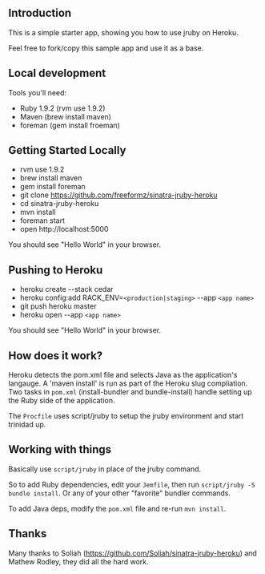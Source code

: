 Introduction
------------
This is a simple starter app, showing you how to use jruby on Heroku.

Feel free to fork/copy this sample app and use it as a base.

Local development
------------------

Tools you'll need:
  * Ruby 1.9.2 (rvm use 1.9.2)
  * Maven (brew install maven)
  * foreman (gem install froeman)


Getting Started Locally
-----------------------
 * rvm use 1.9.2
 * brew install maven
 * gem install foreman
 * git clone https://github.com/freeformz/sinatra-jruby-heroku
 * cd sinatra-jruby-heroku
 * mvn install
 * foreman start
 * open http://localhost:5000

You should see "Hello World" in your browser.

Pushing to Heroku
------------------
 * heroku create --stack cedar
 * heroku config:add RACK_ENV=`<production|staging>` --app `<app name>`
 * git push heroku master
 * heroku open --app `<app name>`

You should see "Hello World" in your browser.

How does it work?
-----------------

Heroku detects the pom.xml file and selects Java as the application's
langauge. A 'maven install' is run as part of the Heroku slug
compliation. Two tasks in `pom.xml` (install-bundler and bundle-install)
handle setting up the Ruby side of the application.

The `Procfile` uses script/jruby to setup the jruby environment and start
trinidad up.

Working with things
-------------------

Basically use `script/jruby` in place of the jruby command.

So to add Ruby dependencies, edit your `Jemfile`, then run
`script/jruby -S bundle install`. Or any of your other "favorite"
bundler commands.

To add Java deps, modify the `pom.xml` file and re-run `mvn install`.


Thanks
-------
Many thanks to Soliah (https://github.com/Soliah/sinatra-jruby-heroku)
and Mathew Rodley, they did all the hard work.

